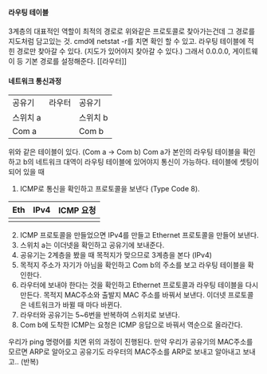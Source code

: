 #### 라우팅 테이블
3계층의 대표적인 역할이 최적의 경로로 위와같은 프로토콜로 찾아가는건데 그 경로를 지도처럼 담고있는 것. cmd에 netstat -r를 치면 확인 할 수 있고. 라우팅 테이블에 적힌 경로만 찾아갈 수 있다. (지도가 있어야지 찾아갈 수 있다.) 그래서 0.0.0.0, 게이트웨이 등 기본 경로를 설정해준다.
[[라우터]]

#### 네트워크 통신과정

|          |        |          |
| -------- | ------ | -------- |
| 공유기   | 라우터 | 공유기   |
| 스위치 a |        | 스위치 b | 
| Com a    |        | Com b    |

위와 같은 테이블이 있다.  (Com a -> Com b)
Com a가 본인의 라우팅 테이블을 확인하고 b의 네트워크 대역이 라우팅 테이블에 있어야지 통신이 가능하다. 테이블에 셋팅이 되어 있을 때
1. ICMP로 통신을 확인하고 프로토콜을 보낸다 (Type Code 8).

| Eth | IPv4 | ICMP 요청 |
| --- | ---- | --------- |
|     |      |           |

2.  ICMP 프로토콜을 만들었으면 IPv4를 만들고 Ethernet 프로토콜을 만들어 보낸다.
3.  스위치 a는 이더넷을 확인하고 공유기에 보내준다.
4. 공유기는 2계층을 봤을 때 목적지가 맞으므로 3계층을 본다 (IPv4)
5. 목적지 주소가 자기가 아님을 확인하고 Com b의 주소를 보고 라우팅 테이블을 확인한다.
6. 라우터에 보내야 한다는 것을 확인하고 Ethernet 프로토콜과 라우팅 테이블을 다시 만든다. 목적지 MAC주소와 출발지 MAC 주소를 바꿔서 보낸다. 이더넷 프로토콜은 네트워크가 바뀔 때 마다 바뀐다.
7.  라우터와 공유기는 5~6번을 반복하여 스위치로 보낸다.
8. Com b에 도착한 ICMP는 요청은 ICMP 응답으로 바꿔서 역순으로 올라간다.

우리가 ping 명령어를 치면 위의 과정이 진행된다. 만약 우리가 공유기의 MAC주소를 모르면 ARP로 알아오고 공유기도 라우터의 MAC주소를 ARP로 보내고 알아내고 보내고.. (반복)
